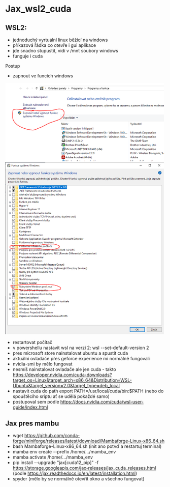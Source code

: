 # Jax_wsl2_cuda

## WSL2:
- jednoduchý vyrtuální linux běžící na windows
- příkazová řádka co otevře i gui aplikace
- jde snadno stupustit, vidí v /mnt soubory windows
- funguje i cuda

Postup
- zapnout ve funcích windows
<img src="readme_imgs/zaponout_funkce1.png" width="500">
<img src="readme_imgs/zaponout_funkce2.png" width="500">

- restartovat počítač
- v powershellu nastavit wsl na verzi 2: wsl --set-default-version 2
- pres microsoft store nainstalovat ubuntu a spustit
cuda
- aktuální ovladače přes geforce experience mi normálně fungovali
- nvidia-smi by mělo fungovat
- nesmíš nainstalovat ovladače ale jen cuda - takto https://developer.nvidia.com/cuda-downloads?target_os=Linux&target_arch=x86_64&Distribution=WSL-Ubuntu&target_version=2.0&target_type=deb_local
- nastavit cuda do path  export PATH=/usr/local/cuda/bin:$PATH (nebo do spouštěcího sriptu ať se udělá pokaždé samo)
- postupoval sem podle https://docs.nvidia.com/cuda/wsl-user-guide/index.html

## Jax pres mambu
- wget https://github.com/conda-forge/miniforge/releases/latest/download/Mambaforge-Linux-x86_64.sh
- bash Mambaforge-Linux-x86_64.sh (init ano potvď a restartuj terminal)
- mamba env create --prefix /home/.../mamba_env
- mamba activate  /home/.../mamba_env
- pip install --upgrade "jax[cuda12_pip]" -f https://storage.googleapis.com/jax-releases/jax_cuda_releases.html (podle https://jax.readthedocs.io/en/latest/installation.html)
- spyder (mělo by se normálně otevřít okno a všechno fungovat)

